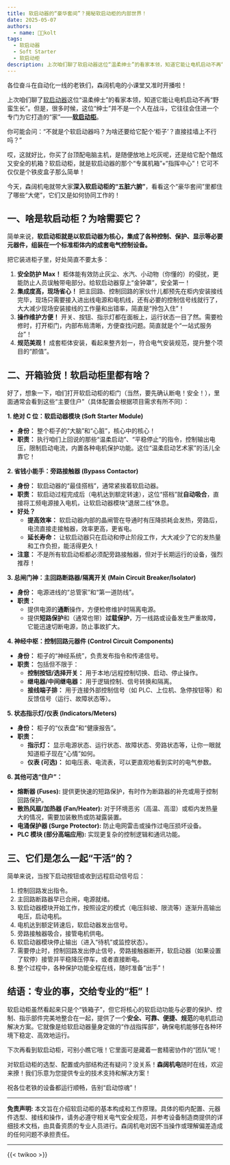 ```yaml
---
title: 软启动器的“豪华套间”？揭秘软启动柜的内部世界！
date: 2025-05-07
authors:
  - name: 🧑‍💼kolt
tags:
  - 软启动器
  - Soft Starter
  - 软启动柜
description: 上次咱们聊了软启动器这位“温柔绅士”的看家本领，知道它能让电机启动不再“野蛮生长”。但是，很多时候，这位“绅士”并不是一个人在战斗，它往往会住进一个专门为它打造的“家”——**软启动柜**。
---
```







各位奋斗在自动化一线的老铁们，森阔机电的小课堂又准时开播啦！

上次咱们聊了[软启动器](https://www.lyskjd.com/products/online-soft-starter/ "软启动器")这位“温柔绅士”的看家本领，知道它能让电机启动不再“野蛮生长”。但是，很多时候，这位“绅士”并不是一个人在战斗，它往往会住进一个专门为它打造的“家”——[**软启动柜**](https://www.lyskjd.com/products/online-soft-start-cabinet/)。

你可能会问：“不就是个软启动器吗？为啥还要给它配个‘柜子’？直接挂墙上不行吗？”

哎，这就好比，你买了台顶配电脑主机，是随便放地上吃灰呢，还是给它配个酷炫又安全的机箱？软启动柜，就是软启动器的那个“专属机箱”+“指挥中心”！它可不仅仅是个铁皮盒子那么简单！

今天，森阔机电就带大家**深入软启动柜的“五脏六腑”**，看看这个“豪华套间”里都住了哪些“大佬”，它们又是如何协同工作的！

## 一、啥是软启动柜？为啥需要它？

简单来说，**软启动柜就是以软启动器为核心，集成了各种控制、保护、显示等必要元器件，组装在一个标准柜体内的成套电气控制设备。**

把它装进柜子里，好处简直不要太多：

1.  **安全防护 Max！** 柜体能有效防止灰尘、水汽、小动物（你懂的）的侵扰，更能防止人员误触带电部分。给软启动器穿上“金钟罩”，安全第一！
2.  **集成度高，现场省心！** 把主回路、控制回路的家伙什儿都预先在柜内安装接线完毕，现场只需要接入进出线电源和电机线，还有必要的控制信号线就行了，大大减少现场安装接线的工作量和出错率，简直是“拎包入住”！
3.  **操作维护方便！** 开关、按钮、指示灯都在面板上，运行状态一目了然。需要检修时，打开柜门，内部布局清晰，方便查找问题。简直就是个“一站式服务台”！
4.  **规范美观！** 成套柜体安装，看起来整齐划一，符合电气安装规范，提升整个项目的“颜值”。

## 二、开箱验货！软启动柜里都有啥？

好了，想象一下，咱们打开软启动柜的柜门（当然，要先确认断电！安全！），里面通常会看到这些“主要住户”（具体配置会根据项目需求有所不同）：

**1. 绝对 C 位：软启动器模块 (Soft Starter Module)**

*   **身份：** 整个柜子的“大脑”和“心脏”，核心中的核心！
*   **职责：** 执行咱们上回说的那些“温柔启动”、“平稳停止”的指令，控制输出电压，限制启动电流，内置各种电机保护功能。这位“温柔启动艺术家”的活儿全靠它！

**2. 省钱小能手：旁路接触器 (Bypass Contactor)**

*   **身份：** 软启动器的“最佳搭档”，通常紧挨着软启动器。
*   **职责：** 软启动过程完成后（电机达到额定转速），这位“搭档”就**自动吸合**，直接将工频电源接入电机，让软启动器模块“退居二线”休息。
*   **好处？**
    *   **提高效率：** 软启动器内部的晶闸管在导通时有压降损耗会发热，旁路后，电流直接走接触器，效率更高，更省电。
    *   **延长寿命：** 让软启动器只在启动和停止阶段工作，大大减少了它的发热量和工作负担，能活得更久！
*   **注意：** 不是所有软启动柜都必须配旁路接触器，但对于长期运行的设备，强烈推荐！

**3. 总闸门神：主回路断路器/隔离开关 (Main Circuit Breaker/Isolator)**

*   **身份：** 电源进线的“总管家”和“第一道防线”。
*   **职责：**
    *   提供电源的**通断**操作，方便检修维护时隔离电源。
    *   提供**短路保护**和（通常也带）**过载保护**，万一线路或设备发生严重故障，它能迅速切断电源，防止事故扩大。

**4. 神经中枢：控制回路元器件 (Control Circuit Components)**

*   **身份：** 柜子的“神经系统”，负责发布指令和传递信号。
*   **职责：** 包括但不限于：
    *   **控制按钮/选择开关：** 用于本地/远程控制切换、启动、停止操作。
    *   **继电器/中间继电器：** 用于逻辑控制、信号转换和隔离。
    *   **接线端子排：** 用于连接外部控制信号（如 PLC、上位机、急停按钮等）和反馈信号（运行、故障状态等）。

**5. 状态指示灯/仪表 (Indicators/Meters)**

*   **身份：** 柜子的“仪表盘”和“健康报告”。
*   **职责：**
    *   **指示灯：** 显示电源状态、运行状态、故障状态、旁路状态等，让你一眼就知道柜子现在“心情”如何。
    *   **仪表 (可选)：** 如电压表、电流表，可以更直观地看到实时的电气参数。

**6. 其他可选“住户”：**

*   **熔断器 (Fuses):** 提供更快速的短路保护，有时作为断路器的补充或用于控制回路保护。
*   **散热风扇/加热器 (Fan/Heater):** 对于环境恶劣（高温、高湿）或柜内发热量大的情况，需要加装散热或防凝露装置。
*   **电涌保护器 (Surge Protector):** 防止电网雷击或操作过电压损坏设备。
*   **PLC 模块 (部分高端应用):** 实现更复杂的控制逻辑和通讯功能。

## 三、它们是怎么一起“干活”的？

简单来说，当按下启动按钮或收到远程启动信号后：

1.  控制回路发出指令。
2.  主回路断路器早已合闸，电源就绪。
3.  软启动器模块开始工作，按照设定的模式（电压斜坡、限流等）逐渐升高输出电压，启动电机。
4.  电机达到额定转速后，软启动器发出信号。
5.  旁路接触器吸合，接管电机供电。
6.  软启动器模块停止输出（进入“待机”或监控状态）。
7.  需要停止时，控制回路发出停止信号，旁路接触器断开，软启动器（如果设置了软停）接管并平稳降压停车，或者直接断电。
8.  整个过程中，各种保护功能全程在线，随时准备“出手”！

## 结语：专业的事，交给专业的“柜”！

软启动柜虽然看起来只是个“铁箱子”，但它将核心的软启动功能与必要的保护、控制、指示部件完美地整合在一起，提供了一个**安全、可靠、便捷、规范**的电机启动解决方案。它就像是给软启动器量身定做的“作战指挥部”，确保电机能够在各种环境下稳定、高效地运行。

下次再看到软启动柜，可别小瞧它哦！它里面可是藏着一套精密协作的“团队”呢！

对软启动柜的选型、配置或内部结构还有疑问？没关系！**森阔机电**随时在线，欢迎来撩！我们乐意为您提供专业的技术支持和解决方案！

祝各位老铁的设备都运行顺畅，告别“启动惊魂”！

---

**免责声明:** 本文旨在介绍软启动柜的基本构成和工作原理。具体的柜内配置、元器件选型、接线和操作，请务必遵守相关电气安全规范，并参考设备制造商提供的详细技术文档，由具备资质的专业人员进行。森阔机电对因不当操作或理解偏差造成的任何问题不承担责任。




---

{{< twikoo >}}  


